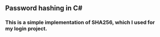 ## Password hashing in C#
### This is a simple implementation of SHA256, which I used for my login project.
